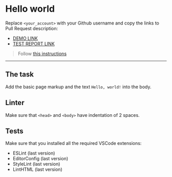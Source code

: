 # Hello world

Replace `<your_account>` with your Github username and copy the links to Pull Request description:
- [DEMO LINK](https://dimakrugly.github.io/layout_hello-world/)
- [TEST REPORT LINK](https://https://dimakrugly.github.io/layout_hello-world/.github.io/layout_hello-world/report/html_report/)

> Follow [this instructions](https://mate-academy.github.io/layout_task-guideline/#how-to-solve-the-layout-tasks-on-github)
___

## The task

Add the basic page markup and the text `Hello, world!` into the body.

## Linter

Make sure that `<head>` and `<body>` have indentation of 2 spaces.

## Tests

Make sure that you installed all the required VSCode extensions:

- ESLint (last version)
- EditorConfig (last version)
- StyleLint (last version)
- LintHTML (last version)
